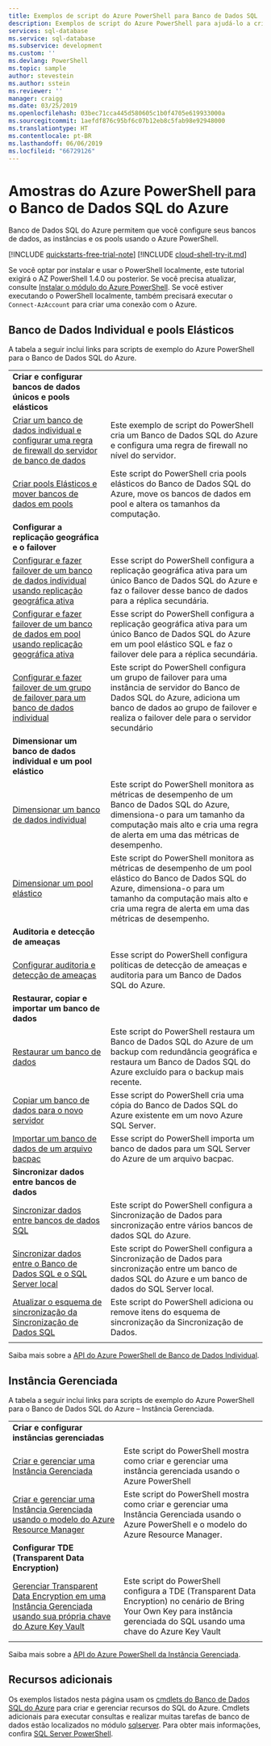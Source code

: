 ```yaml
---
title: Exemplos de script do Azure PowerShell para Banco de Dados SQL | Microsoft Docs
description: Exemplos de script do Azure PowerShell para ajudá-lo a criar e gerenciar servidores do Banco de Dados SQL do Azure, pools elásticos, bancos de dados e firewalls.
services: sql-database
ms.service: sql-database
ms.subservice: development
ms.custom: ''
ms.devlang: PowerShell
ms.topic: sample
author: stevestein
ms.author: sstein
ms.reviewer: ''
manager: craigg
ms.date: 03/25/2019
ms.openlocfilehash: 03bec71cca445d580605c1b0f4705e619933000a
ms.sourcegitcommit: 1aefdf876c95bf6c07b12eb8c5fab98e92948000
ms.translationtype: HT
ms.contentlocale: pt-BR
ms.lasthandoff: 06/06/2019
ms.locfileid: "66729126"
---
```

# <a name="azure-powershell-samples-for-azure-sql-database"></a>Amostras do Azure PowerShell para o Banco de Dados SQL do Azure

Banco de Dados SQL do Azure permitem que você configure seus bancos de dados, as instâncias e os pools usando o Azure PowerShell.

[!INCLUDE [quickstarts-free-trial-note](../../includes/quickstarts-free-trial-note.md)]
[!INCLUDE [cloud-shell-try-it.md](../../includes/cloud-shell-try-it.md)]

Se você optar por instalar e usar o PowerShell localmente, este tutorial exigirá o AZ PowerShell 1.4.0 ou posterior. Se você precisa atualizar, consulte [Instalar o módulo do Azure PowerShell](/powershell/azure/install-az-ps). Se você estiver executando o PowerShell localmente, também precisará executar o `Connect-AzAccount` para criar uma conexão com o Azure.

## <a name="single-database-and-elastic-pools"></a>Banco de Dados Individual e pools Elásticos

A tabela a seguir inclui links para scripts de exemplo do Azure PowerShell para o Banco de Dados SQL do Azure.

| |  |
|---|---|
|**Criar e configurar bancos de dados únicos e pools elásticos**||
| [Criar um banco de dados individual e configurar uma regra de firewall do servidor de banco de dados](scripts/sql-database-create-and-configure-database-powershell.md?toc=%2fpowershell%2fmodule%2ftoc.json) | Este exemplo de script do PowerShell cria um Banco de Dados SQL do Azure e configura uma regra de firewall no nível do servidor. |
| [Criar pools Elásticos e mover bancos de dados em pools](scripts/sql-database-move-database-between-pools-powershell.md?toc=%2fpowershell%2fmodule%2ftoc.json) | Este script do PowerShell cria pools elásticos do Banco de Dados SQL do Azure, move os bancos de dados em pool e altera os tamanhos da computação.|
|**Configurar a replicação geográfica e o failover**||
| [Configurar e fazer failover de um banco de dados individual usando replicação geográfica ativa](scripts/sql-database-setup-geodr-and-failover-database-powershell.md?toc=%2fpowershell%2fmodule%2ftoc.json)| Esse script do PowerShell configura a replicação geográfica ativa para um único Banco de Dados SQL do Azure e faz o failover desse banco de dados para a réplica secundária. |
| [Configurar e fazer failover de um banco de dados em pool usando replicação geográfica ativa](scripts/sql-database-setup-geodr-and-failover-pool-powershell.md?toc=%2fpowershell%2fmodule%2ftoc.json)| Esse script do PowerShell configura a replicação geográfica ativa para um único Banco de Dados SQL do Azure em um pool elástico SQL e faz o failover dele para a réplica secundária. |
| [Configurar e fazer failover de um grupo de failover para um banco de dados individual](scripts/sql-database-setup-geodr-failover-database-failover-group-powershell.md?toc=%2fpowershell%2fmodule%2ftoc.json) | Este script do PowerShell configura um grupo de failover para uma instância de servidor do Banco de Dados SQL do Azure, adiciona um banco de dados ao grupo de failover e realiza o failover dele para o servidor secundário |
|**Dimensionar um banco de dados individual e um pool elástico**||
| [Dimensionar um banco de dados individual](scripts/sql-database-monitor-and-scale-database-powershell.md?toc=%2fpowershell%2fmodule%2ftoc.json) | Este script do PowerShell monitora as métricas de desempenho de um Banco de Dados SQL do Azure, dimensiona-o para um tamanho da computação mais alto e cria uma regra de alerta em uma das métricas de desempenho. |
| [Dimensionar um pool elástico](scripts/sql-database-monitor-and-scale-pool-powershell.md?toc=%2fpowershell%2fmodule%2ftoc.json) | Este script do PowerShell monitora as métricas de desempenho de um pool elástico do Banco de Dados SQL do Azure, dimensiona-o para um tamanho da computação mais alto e cria uma regra de alerta em uma das métricas de desempenho.  |
| **Auditoria e detecção de ameaças** |
| [Configurar auditoria e detecção de ameaças](scripts/sql-database-auditing-and-threat-detection-powershell.md?toc=%2fpowershell%2fmodule%2ftoc.json)| Esse script do PowerShell configura políticas de detecção de ameaças e auditoria para um Banco de Dados SQL do Azure. |
| **Restaurar, copiar e importar um banco de dados**||
| [Restaurar um banco de dados](scripts/sql-database-restore-database-powershell.md?toc=%2fpowershell%2fmodule%2ftoc.json)| Este script do PowerShell restaura um Banco de Dados SQL do Azure de um backup com redundância geográfica e restaura um Banco de Dados SQL do Azure excluído para o backup mais recente. |
| [Copiar um banco de dados para o novo servidor](scripts/sql-database-copy-database-to-new-server-powershell.md?toc=%2fpowershell%2fmodule%2ftoc.json)| Esse script do PowerShell cria uma cópia do Banco de Dados SQL do Azure existente em um novo Azure SQL Server. |
| [Importar um banco de dados de um arquivo bacpac](scripts/sql-database-import-from-bacpac-powershell.md?toc=%2fpowershell%2fmodule%2ftoc.json)| Esse script do PowerShell importa um banco de dados para um SQL Server do Azure de um arquivo bacpac. |
| **Sincronizar dados entre bancos de dados**||
| [Sincronizar dados entre bancos de dados SQL](scripts/sql-database-sync-data-between-sql-databases.md?toc=%2fpowershell%2fmodule%2ftoc.json) | Este script do PowerShell configura a Sincronização de Dados para sincronização entre vários bancos de dados SQL do Azure. |
| [Sincronizar dados entre o Banco de Dados SQL e o SQL Server local](scripts/sql-database-sync-data-between-azure-onprem.md?toc=%2fpowershell%2fmodule%2ftoc.json) | Este script do PowerShell configura a Sincronização de Dados para sincronização entre um banco de dados SQL do Azure e um banco de dados do SQL Server local. |
| [Atualizar o esquema de sincronização da Sincronização de Dados SQL](scripts/sql-database-sync-update-schema.md?toc=%2fpowershell%2fmodule%2ftoc.json) | Este script do PowerShell adiciona ou remove itens do esquema de sincronização da Sincronização de Dados. |
|||

Saiba mais sobre a [API do Azure PowerShell de Banco de Dados Individual](sql-database-single-databases-manage.md#powershell-manage-sql-database-servers-and-single-databases).

## <a name="managed-instance"></a>Instância Gerenciada

A tabela a seguir inclui links para scripts de exemplo do Azure PowerShell para o Banco de Dados SQL do Azure – Instância Gerenciada.

| |  |
|---|---|
|**Criar e configurar instâncias gerenciadas**||
| [Criar e gerenciar uma Instância Gerenciada](scripts/sql-database-create-configure-managed-instance-powershell.md) | Este script do PowerShell mostra como criar e gerenciar uma instância gerenciada usando o Azure PowerShell |
| [Criar e gerenciar uma Instância Gerenciada usando o modelo do Azure Resource Manager](scripts/sql-managed-instance-create-powershell-azure-resource-manager-template.md?toc=%2fpowershell%2fmodule%2ftoc.json) | Este script do PowerShell mostra como criar e gerenciar uma Instância Gerenciada usando o Azure PowerShell e o modelo do Azure Resource Manager.|
| **Configurar TDE (Transparent Data Encryption)**||
| [Gerenciar Transparent Data Encryption em uma Instância Gerenciada usando sua própria chave do Azure Key Vault](scripts/transparent-data-encryption-byok-sql-managed-instance-powershell.md?toc=%2fpowershell%2fmodule%2ftoc.json)| Este script do PowerShell configura a TDE (Transparent Data Encryption) no cenário de Bring Your Own Key para instância gerenciada do SQL usando uma chave do Azure Key Vault|
|||

Saiba mais sobre a [API do Azure PowerShell da Instância Gerenciada](sql-database-managed-instance-create-manage.md#powershell-create-and-manage-managed-instances).

## <a name="additional-resources"></a>Recursos adicionais

Os exemplos listados nesta página usam os [cmdlets do Banco de Dados SQL do Azure](/powershell/module/az.sql/) para criar e gerenciar recursos do SQL do Azure. Cmdlets adicionais para executar consultas e realizar muitas tarefas de banco de dados estão localizados no módulo [sqlserver](/powershell/module/sqlserver/). Para obter mais informações, confira [SQL Server PowerShell](/sql/powershell/sql-server-powershell/).
